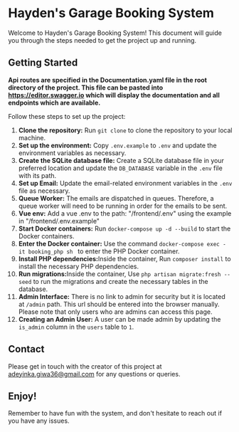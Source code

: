 <h1>Hayden's Garage Booking System</h1>

<p>Welcome to Hayden's Garage Booking System! This document will guide you through the steps needed to get the project up and running.</p>

<h2>Getting Started</h2>

<strong>Api routes  are specified in the Documentation.yaml file in the root directory of the project. This file can be pasted into https://editor.swagger.io which will display the documentation and all endpoints which are available.</strong>

<p>Follow these steps to set up the project:</p>

<ol>
    <li><strong>Clone the repository:</strong> Run <code>git clone</code> to clone the repository to your local machine.</li>
    <li><strong>Set up the environment:</strong> Copy <code>.env.example</code> to <code>.env</code> and update the environment variables as necessary.</li>
    <li><strong>Create the SQLite database file:</strong> Create a SQLite database file in your preferred location and update the <code>DB_DATABASE</code> variable in the <code>.env</code> file with its path.</li>
    <li><strong>Set up Email:</strong> Update the email-related environment variables in the <code>.env</code> file as necessary.</li>
    <li><strong>Queue Worker:</strong> The emails are dispatched in queues. Therefore, a queue worker will need to be running in order for the emails to be sent.</li>
    <li><strong>Vue env:</strong> Add a vue .env to the path: "/frontend/.env" using the example in "/frontend/.env.example"</li>
    <li><strong>Start Docker containers:</strong> Run <code>docker-compose up -d --build</code> to start the Docker containers.</li>
    <li><strong>Enter the Docker container:</strong> Use the command <code>docker-compose exec -it booking_php sh </code> to enter the PHP Docker container.</li>
    <li><strong>Install PHP dependencies:</strong>Inside the container, Run <code>composer install</code> to install the necessary PHP dependencies.</li>
    <li><strong>Run migrations:</strong>Inside the container, Use <code>php artisan migrate:fresh --seed</code> to run the migrations and create the necessary tables in the database.</li>
    <li><strong>Admin Interface:</strong> There is no link to admin for security but it is  located at <code>/admin</code> path. This url should be entered into the browser manually. Please note that only users who are admins can access this page.</li>
    <li><strong>Creating an Admin User:</strong> A user can be made admin by updating the <code>is_admin</code> column in the <code>users</code> table to <code>1</code>.</li>
</ol>

<h2>Contact</h2>

<p>Please get in touch with the creator of this project at <a href="mailto:adeyinka.giwa36@gmail.com">adeyinka.giwa36@gmail.com</a> for any questions or queries.</p>

<h2>Enjoy!</h2>

<p>Remember to have fun with the system, and don't hesitate to reach out if you have any issues.</p>
